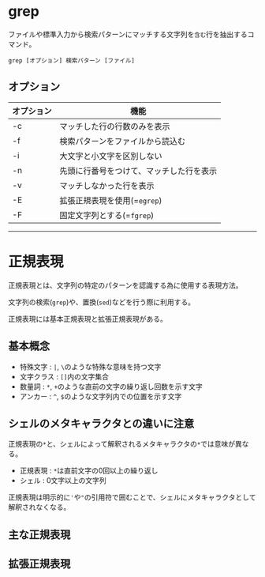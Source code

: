# grep

ファイルや標準入力から検索パターンにマッチする文字列を`含む`行を抽出するコマンド。

```
grep [オプション] 検索パターン [ファイル]
```

## オプション

| オプション | 機能                                     |
|------------|------------------------------------------|
| -c         | マッチした行の行数のみを表示             |
| -f         | 検索パターンをファイルから読込む         |
| -i         | 大文字と小文字を区別しない               |
| -n         | 先頭に行番号をつけて、マッチした行を表示 |
| -v         | マッチしなかった行を表示                 |
| -E         | 拡張正規表現を使用(=`egrep`)             |
| -F         | 固定文字列とする(=`fgrep`)               |

---

# 正規表現

正規表現とは、文字列の特定のパターンを認識する為に使用する表現方法。

文字列の検索(`grep`)や、置換(`sed`)などを行う際に利用する。

正規表現には基本正規表現と拡張正規表現がある。

## 基本概念

- 特殊文字 : `|`, `\`のような特殊な意味を持つ文字
- 文字クラス : `[]`内の文字集合
- 数量詞 : `*`, `+`のような直前の文字の繰り返し回数を示す文字
- アンカー : `^`, `$`のような文字列内での位置を示す文字

## シェルのメタキャラクタとの違いに注意

正規表現の`*`と、シェルによって解釈されるメタキャラクタの`*`では意味が異なる。

- 正規表現 : `*`は直前文字の0回以上の繰り返し
- シェル : 0文字以上の文字列

正規表現は明示的に`'`や`"`の引用符で囲むことで、シェルにメタキャラクタとして解釈されなくなる。

## 主な正規表現

## 拡張正規表現


